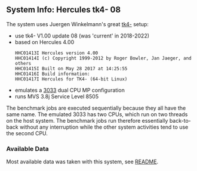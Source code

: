## System Info: Hercules tk4- 08

The system uses Juergen Winkelmann's great
[tk4-](https://wotho.ethz.ch/tk4-/) setup:
- use tk4- V1.00 update 08 (was 'current' in 2018-2022)
- based on Hercules 4.00
  ```
  HHC01413I Hercules version 4.00
  HHC01414I (c) Copyright 1999-2012 by Roger Bowler, Jan Jaeger, and others
  HHC01415I Built on May 28 2017 at 14:25:55
  HHC01416I Build information:
  HHC01417I Hercules for TK4- (64-bit Linux)
  ```
- emulates a [3033](https://en.wikipedia.org/wiki/IBM_303X#IBM_3033) dual
  CPU MP configuration
- runs MVS 3.8j Service Level 8505

The benchmark jobs are executed sequentially because they all have the same name.
The emulated 3033 has two CPUs, which run on two threads on the host system.
The benchmark jobs run therefore essentially back-to-back without any
interruption while the other system activities tend to use the second CPU.

### <a id="data">Available Data</a>

Most available data was taken with this system, see [README](README.md).
